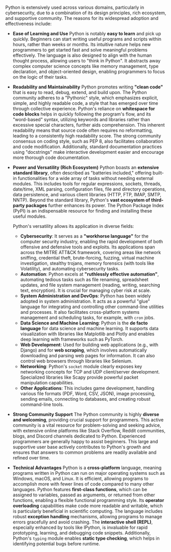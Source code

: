 Python is extensively used across various domains, particularly in cybersecurity, due to a combination of its design principles, rich ecosystem, and supportive community. The reasons for its widespread adoption and effectiveness include:

*   **Ease of Learning and Use**
    Python is notably **easy to learn** and pick up quickly. Beginners can start writing useful programs and scripts within hours, rather than weeks or months. Its intuitive nature helps new programmers to get started fast and solve meaningful problems effectively. The language is also designed to align with the human thought process, allowing users to "think in Python". It abstracts away complex computer science concepts like memory management, type declaration, and object-oriented design, enabling programmers to focus on the logic of their tasks.

*   **Readability and Maintainability**
    Python promotes writing **"clean code"** that is easy to read, debug, extend, and build upon. The Python community adheres to a "Pythonic" style, which emphasizes explicit, simple, and highly readable code, a style that has emerged over time through collective experience. Python's reliance on **whitespace for code blocks** helps in quickly following the program's flow, and its "word-based" syntax, utilizing keywords and libraries rather than excessive special characters, further aids comprehension. This inherent readability means that source code often requires no reformatting, leading to a consistently high readability score. The strong community consensus on coding style, such as PEP 8, also facilitates collaboration and code modification. Additionally, standard documentation practices using "docstrings" make interactive development easier and encourage more thorough code documentation.

*   **Power and Versatility (Rich Ecosystem)**
    Python boasts an **extensive standard library**, often described as "batteries included," offering built-in functionalities for a wide array of tasks without needing external modules. This includes tools for regular expressions, sockets, threads, date/time, XML parsing, configuration files, file and directory operations, data persistence, and various client libraries (HTTP, FTP, IMAP, SMTP, NNTP).
    Beyond the standard library, Python's **vast ecosystem of third-party packages** further enhances its power. The Python Package Index (PyPI) is an indispensable resource for finding and installing these useful modules.

    Python's versatility allows its application in diverse fields:
    *   **Cybersecurity**: It serves as a **"workhorse language"** for the computer security industry, enabling the rapid development of both offensive and defensive tools and exploits. Its applications span across the MITRE ATT&CK framework, covering areas like network sniffing, credential theft, brute-forcing, fuzzing, virtual machine investigation, stealthy trojans, memory forensics (with tools like Volatility), and automating cybersecurity tasks.
    *   **Automation**: Python excels at **"ruthlessly effective automation"**, automating tedious tasks such as file renaming, spreadsheet updates, and file system management (reading, writing, searching text, encryption). It is crucial for managing cyber risk at scale.
    *   **System Administration and DevOps**: Python has been widely adopted in system administration. It acts as a powerful "glue" language for integrating and controlling other command-line utilities and processes. It also facilitates cross-platform systems management and scheduling tasks, for example, with `cron` jobs.
    *   **Data Science and Machine Learning**: Python is the **de facto language** for data science and machine learning. It supports data visualization with libraries like Matplotlib and Plotly and enables deep learning with frameworks such as PyTorch.
    *   **Web Development**: Used for building web applications (e.g., with Django) and for **web scraping**, which involves automatically downloading and parsing web pages for information. It can also control web browsers through libraries like Selenium.
    *   **Networking**: Python's `socket` module clearly exposes key networking concepts for TCP and UDP client/server development. Specialized libraries like Scapy provide powerful packet manipulation capabilities.
    *   **Other Applications**: This includes game development, handling various file formats (PDF, Word, CSV, JSON), image processing, sending emails, connecting to databases, and creating robust command-line tools.

*   **Strong Community Support**
    The Python community is highly **diverse and welcoming**, providing crucial support for programmers. This active community is a vital resource for problem-solving and seeking advice, with extensive online platforms like Stack Overflow, Reddit communities, blogs, and Discord channels dedicated to Python. Experienced programmers are generally happy to assist beginners. This large and supportive user base actively contributes to Python's growth and ensures that answers to common problems are readily available and refined over time.

*   **Technical Advantages**
    Python is a **cross-platform** language, meaning programs written in Python can run on major operating systems such as Windows, macOS, and Linux. It is efficient, allowing programs to accomplish more with fewer lines of code compared to many other languages. Python features **first-class functions**, which can be assigned to variables, passed as arguments, or returned from other functions, enabling a flexible functional programming style. Its **operator overloading** capabilities make code more readable and writable, which is particularly beneficial in scientific computing. The language includes robust **exception handling** mechanisms, allowing programs to manage errors gracefully and avoid crashing. The **interactive shell (REPL)**, especially enhanced by tools like IPython, is invaluable for rapid prototyping, learning, and debugging code snippets. Additionally, Python's `typing` module enables **static type checking**, which helps in identifying potential bugs before runtime.